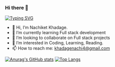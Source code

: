 ### Hi there 👋

[![Typing SVG](https://readme-typing-svg.demolab.com/?lines=I+am+a+Software+Developer;I+am+a+Backend+Developer;I+am+a+Full+Stack+Java+Developer)](https://git.io/typing-svg)

- 👋 Hi, I’m Nachiket Khadage.
- 🌱 I’m currently learning Full stack development
- 👯 I’m looking to collaborate on Full stack projects
- 👀 I’m interested in Coding, Learning, Reading.
- 📫 How to reach me: khadagenachi4@gmail.com


[![Anurag's GitHub stats](https://github-readme-stats.vercel.app/api?username=nachiket04)](https://github.com/anuraghazra/github-readme-stats)
[![Top Langs](https://github-readme-stats.vercel.app/api/top-langs/?username=nachiket04&exclude_repo=github-readme-stats,anuraghazra.github.io)](https://github.com/anuraghazra/github-readme-stats)


